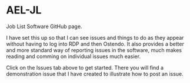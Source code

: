 # AEL-JL

Job List Software GitHub page.

I have set this up so that I can see issues and things to do as they appear without having to log into RDP and then Ostendo. It also provides a better and more standard way of reporting issues in the software, much makes reading and comming on individual issues much easier.

Click on the Issues tab above to get started. There you will find a demonstration issue that I have created to illustrate how to post an issue.
